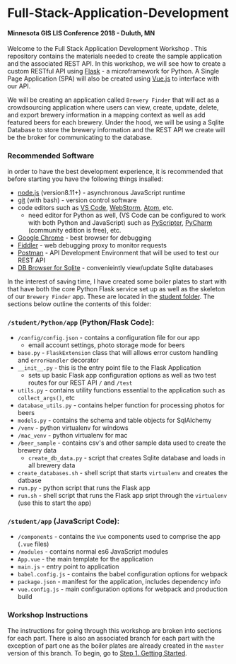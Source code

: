 # Full-Stack-Application-Development

#### Minnesota GIS LIS Conference 2018 - Duluth, MN

Welcome to the Full Stack Application Development Workshop .  This repository contains the materials needed to create the sample application and the associated REST API.  In this workshop, we will see how to create a custom RESTful API using  [Flask](http://flask.pocoo.org/) - a microframework for Python.  A Single Page Application (SPA) will also be created using [Vue.js](https://vuejs.org/) to interface with our API.

We will be creating an application called `Brewery Finder` that will act as a crowdsourcing application where users can view, create, update, delete, and export brewery information in a mapping context as well as add featured beers for each brewery.  Under the hood, we will be using a Sqlite Database to store the brewery information and the REST API we create will be the broker for communicating to the database.

### Recommended Software
in order to have the best development experience, it is recommended that before starting you have the following things insalled:
 
 * [node.js](https://nodejs.org/en/about/) (version8.11+) - asynchronous JavaScript runtime
 * [git](https://git-scm.com/) (with bash) - version control software
 * code editors such as [VS Code](https://code.visualstudio.com/), [WebStorm](https://www.jetbrains.com/webstorm/), [Atom](https://atom.io/), etc.
    * need editor for Python as well, (VS Code can be configured to work with both Python and JavaScript) such as [PyScripter](https://sourceforge.net/projects/pyscripter/), [PyCharm](https://www.jetbrains.com/pycharm/download/#section=windows) (community edition is free), etc.
* [Google Chrome](https://www.google.com/chrome/?brand=CHBD&gclid=Cj0KCQjwuafdBRDmARIsAPpBmVWnLFUBgsRQnZuIBhsYc5G-sEekeIx9CEMd53Yrv0RTlVvD-k7ULsgaApzEEALw_wcB&gclsrc=aw.ds&dclid=COmg_c3R1t0CFQ_JwAodfIQA_Q) - best browser for debugging
* [Fiddler](https://www.telerik.com/fiddler) - web debugging proxy to monitor requests
* [Postman](https://www.telerik.com/fiddler) - API Development Environment that will be used to test our REST API
* [DB Browser for Sqlite](http://sqlitebrowser.org/) - convenieintly view/update Sqlite databases

In the interest of saving time, I have created some boiler plates to start with that have both the core Python Flask service set up as well as the skeleton of our `Brewery Finder` app.  These are located in the [student folder]().  The sections below outline the contents of this folder:

### `/student/Python/app`  (Python/Flask Code):

* `/config/config.json` - contains a configuration file for our app
    * email account settings, photo storage mode for beers
* `base.py` - `FlaskExtension` class that will allows error custom handling and `errorHandler` decorator
* `__init__.py` - this is the entry point file to the Flask Application
    * sets up basic Flask app configuration options as well as two test routes for our REST API `/` and `/test`
* `utils.py` - contains utility functions essential to the application such as `collect_args()`, etc
* `database_utils.py` - contains helper function for processing photos for beers
* `models.py` - contains the schema and table objects for SqlAlchemy
* `/venv` - python virtualenv for windows
* `/mac_venv` - python virtualenv for mac
* `/beer_sample` - contains csv's and other sample data used to create the brewery data
    *  `create_db_data.py` - script that creates Sqlite database and loads in all brewery data
* `create_databases.sh` - shell script that starts `virtualenv` and creates the datbase
* `run.py` - python script that runs the Flask app
* `run.sh` - shell script that runs the Flask app sript through the `virtualenv` (use this to start the app)

### `/student/app`  (JavaScript Code):
* `/components` - contains the `Vue` components used to comprise the app (`.vue` files)
* `/modules` - contains normal es6 JavaScript modules
* `App.vue` - the main template for the application
* `main.js` - entry point to application
* `babel.config.js` - contains the babel configuration options for webpack
* `package.json` - manifest for the application, includes dependency info
* `vue.config.js` - main configuration options for webpack and production build

### Workshop Instructions
The instructions for going through this workshop are broken into sections for each part.  There is also an associated branch for each part with the exception of part one as the boiler plates are already created in the `master` version of this branch.  To begin, go to [Step 1. Getting Started](https://github.com/Bolton-and-Menk-GIS/Full-Stack-Application-Development/sections/01_Getting_Started.md).



